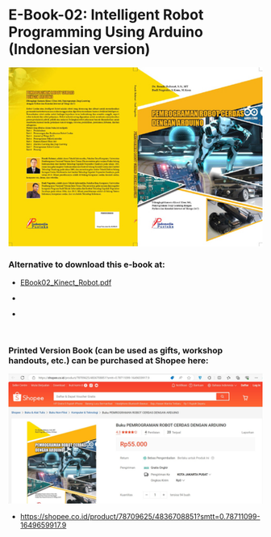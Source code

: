 # E-Book-02: Intelligent Robot Programming Using Arduino (Indonesian version)

<p align="center">
  <img src="https://github.com/bsrahmat/ebook-02/blob/main/buku2.jpg" alt="" class="img-responsive" width="700">
</p>

### Alternative to download this e-book at:

- <a href="https://github.com/bsrahmat/ebook-02/blob/main/EBook02_Kinect_Robot.pdf" target="_blank">EBook02_Kinect_Robot.pdf</a>

- <a href="" target="_blank"></a>

- <a href="" target="_blank"></a>

<br>

### Printed Version Book (can be used as gifts, workshop handouts, etc.) can be purchased at Shopee here:

<p align="center">
<a href="https://shopee.co.id/product/78709625/4836708851?smtt=0.78711099-1649659917.9" target="_blank"><img src="https://github.com/bsrahmat/ebook-02/blob/main/shopee_book02.jpg" alt="" class="img-responsive" width="700">
</a>
</p>

- <a href="https://shopee.co.id/product/78709625/4836708851?smtt=0.78711099-1649659917.9" target="_blank">https://shopee.co.id/product/78709625/4836708851?smtt=0.78711099-1649659917.9</a>
